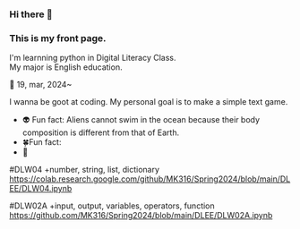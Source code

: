 ### Hi there 👋  
### This is my front page.  

I'm learnning python in Digital Literacy Class.  
My major is English education.  

 :cactus:  19, mar, 2024~ 

I wanna be goot at coding. 
My personal goal is to make a simple text game.
- 	:alien: Fun fact: Aliens cannot swim in the ocean because their body composition is different from that of Earth.
- 	🍀Fun fact:
- 	:badger:

#DLW04
+number, string, list, dictionary
https://colab.research.google.com/github/MK316/Spring2024/blob/main/DLEE/DLW04.ipynb


#DLW02A
+input, output, variables, operators, function
https://github.com/MK316/Spring2024/blob/main/DLEE/DLW02A.ipynb


<!--
**dhlee3146/dhlee3146** is a ✨ _special_ ✨ repository because its `README.md` (this file) appears on your GitHub profile.

Here are some ideas to get you started:

- 🔭 I’m currently working on ...
- 🌱 I’m currently learning ...
- 👯 I’m looking to collaborate on ...
- 🤔 I’m looking for help with ...
- 💬 Ask me about ...
- 📫 How to reach me: ...
- 😄 Pronouns: ...
- ⚡ Fun fact: ...
--> 

